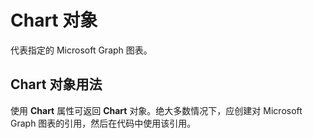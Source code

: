 
# Chart 对象

代表指定的 Microsoft Graph 图表。


## Chart 对象用法

使用  **Chart** 属性可返回 **Chart** 对象。绝大多数情况下，应创建对 Microsoft Graph 图表的引用，然后在代码中使用该引用。

